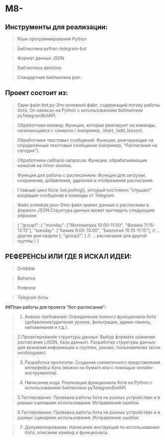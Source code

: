 # M8-
## Инструменты для реализации:
>  Язык программирования Python 

>  Библиотека python-telegram-bot

> Формат данных JSON

>  Библиотека datetime

> Стандартная библиотека json

## Проект состоит из:
> Один файл bot.py-Это основной файл, содержащий логику работы бота. Он написан на Python с использованием библиотеки pyTelegramBotAPI.

> Обработчики команд: Функции, которые реагируют на команды, начинающиеся с символа / (например, /start, /add_lesson).

> Обработчики текстовых сообщений: Функции, реагирующие на определенные текстовые сообщения (например, "Расписание на сегодня").

>Обработчики callback-запросов: Функции, обрабатывающие нажатия на inline-кнопки.

> Функции для работы с расписанием: Функции для загрузки, сохранения, добавления, удаления и отображения расписания.


>Главный цикл бота: bot.polling(), который постоянно "слушает" входящие сообщения и команды от Telegram.
  

> Файл schedule.json-Этот файл хранит данные о расписании в формате JSON.Структура данных может выглядеть следующим образом:

> {
  "group1": {
    "monday": ["Математика 10:00-11:00", "Физика 11:15-12:15"],
    "tuesday": ["Химия 9:00-10:00", "Биология 10:15-11:15"],
    // ... другие дни недели
  },
  "group2": {
    // ... расписание для другой группы
  }
}


## РЕФЕРЕНСЫ ИЛИ ГДЕ Я ИСКАЛ ИДЕИ:
> Dribbble

> Behance

>  Pinterest

>Telegram боты


##План работы для проекта "бот-расписание":

>1. Анализ требований: Определение полного функционала бота (добавление/удаление уроков, фильтрация, админ-панель, напоминания и т.д.).

>2.Проектирование структуры данных: Выбор формата хранения расписания (JSON, база данных). Разработка структуры данных для хранения информации о группах, уроках, пользователях (если необходимо).

>3. Разработка прототипа: Создание схематичного представления интерфейса бота (можно на бумаге или с помощью онлайн-инструментов).

>4. Написание кода: Реализация функционала бота на Python с использованием библиотеки pyTelegramBotAPI.

>5.Тестирование: Проверка работы бота на разных устройствах и в разных сценариях использования. Исправление ошибок.

>6.Тестирование: Проверка работы бота на разных устройствах и в разных сценариях использования. Исправление ошибок.

>7. Документирование: Написание инструкций по использованию бота, описание команд и функционала.
   

